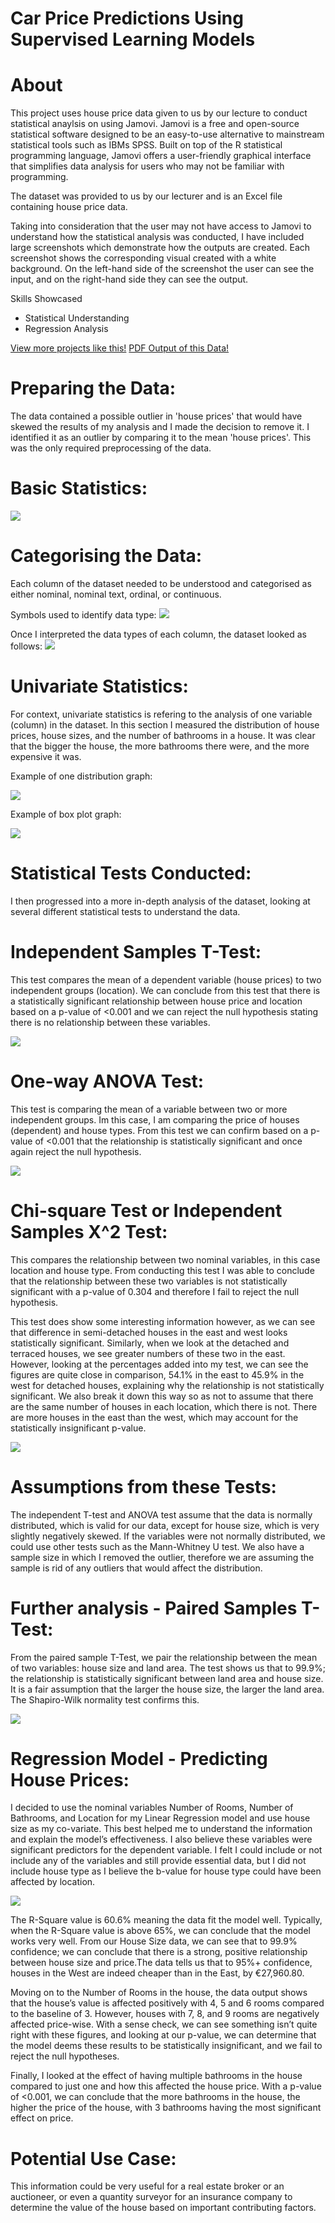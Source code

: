 # Car Price Predictions Using Supervised Learning Models

# About

This project uses house price data given to us by our lecture to conduct statistical anaylsis on using Jamovi. Jamovi is a free and open-source statistical software designed to be an easy-to-use alternative to mainstream statistical tools such as IBMs SPSS. Built on top of the R statistical programming language, Jamovi offers a user-friendly graphical interface that simplifies data analysis for users who may not be familiar with programming.

The dataset was provided to us by our lecturer and is an Excel file containing house price data.

Taking into consideration that the user may not have access to Jamovi to understand how the statistical analysis was conducted, I have included large screenshots which demonstrate how the outputs are created. Each screenshot shows the corresponding visual created with a white background. On the left-hand side of the screenshot the user can see the input, and on the right-hand side they can see the output.

Skills Showcased

-   Statistical Understanding
-   Regression Analysis

[View more projects like this!](https://jeff-bow.github.io/)
[PDF Output of this Data!](https://jeff-bow.github.io/)

# Preparing the Data:

The data contained a possible outlier in 'house prices' that would have skewed the results of my analysis and I made the decision to remove it. I identified it as an outlier by comparing it to the mean 'house prices'. This was the only required preprocessing of the data.

# Basic Statistics: 

![](images/descriptives.png)

# Categorising the Data:

Each column of the dataset needed to be understood and categorised as either nominal, nominal text, ordinal, or continuous.

Symbols used to identify data type:
![](images/data_types.png)

Once I interpreted the data types of each column, the dataset looked as follows:
![](images/data_sample.png)

# Univariate Statistics:

For context, univariate statistics is refering to the analysis of one variable (column) in the dataset. In this section I measured the distribution of house prices, house sizes, and the number of bathrooms in a house. It was clear that the bigger the house, the more bathrooms there were, and the more expensive it was.

Example of one distribution graph:

![](images/house_size_distribution.png)

Example of box plot graph:

![](images/house_size_rooms_boxplot.png)

# Statistical Tests Conducted:

I then progressed into a more in-depth analysis of the dataset, looking at several different statistical tests to understand the data.

# Independent Samples T-Test:

This test compares the mean of a dependent variable (house prices) to two independent groups (location). We can conclude from this test that there is a statistically significant relationship between house price and location based on a p-value of <0.001 and we can reject the null hypothesis stating there is no relationship between these variables. 

![](images/independent_samples_t_test.png)

# One-way ANOVA Test:

This test is comparing the mean of a variable between two or more independent groups. Im this case, I am comparing the price of houses (dependent) and house types. From this test we can confirm based on a p-value of <0.001 that the relationship is statistically significant and once again reject the null hypothesis. 

![](images/one_way_anova.png)

# Chi-square Test or Independent Samples X^2 Test:

This compares the relationship between two nominal variables, in this case location and house type. From conducting this test I was able to conclude that the relationship between these two variables is not statistically significant with a p-value of 0.304 and therefore I fail to reject the null hypothesis. 

This test does show some interesting information however, as we can see that difference in semi-detached houses in the east and west looks statistically significant. Similarly, when we look at the detached and terraced houses, we see greater numbers of these two in the east. However, looking at the percentages added into my test, we can see the figures are quite close in comparison, 54.1% in the east to 45.9% in the west for detached houses, explaining why the relationship is not statistically significant. We also break it down this way so as not to assume that there are the same number of houses in each location, which there is not. There are more houses in the east than the west, which may account for the statistically insignificant p-value.

![](images/contingency_tables.png)

# Assumptions from these Tests:

The independent T-test and ANOVA test assume that the data is normally distributed, which is valid for our data, except for house size, which is very slightly negatively skewed. If the variables were not normally distributed, we could use other tests such as the Mann-Whitney U test. We also have a sample size in which I removed the outlier, therefore we are assuming the sample is rid of any outliers that would affect the distribution. 


# Further analysis - Paired Samples T-Test:

From the paired sample T-Test, we pair the relationship between the mean of two variables: house size and land area. The test shows us that to 99.9%; the relationship is statistically significant between land area and house size. It is a fair assumption that the larger the house size, the larger the land area. The Shapiro-Wilk normality test confirms this. 

![](images/paired_samples_t_test.png)

# Regression Model - Predicting House Prices:

I decided to use the nominal variables Number of Rooms, Number of Bathrooms, and Location for my Linear Regression model and use house size as my co-variate. This best helped me to understand the information and explain the model’s effectiveness. I also believe these variables were significant predictors for the dependent variable. I felt I could include or not include any of the variables and still provide essential data, but I did not include house type as I believe the b-value for house type could have been affected by location. 

![](images/linear_regression.png)

The R-Square value is 60.6% meaning the data fit the model well. Typically, when the R-Square value is above 65%, we can conclude that the model works very well. From our House Size data, we can see that to 99.9% confidence; we can conclude that there is a strong, positive relationship between house size and price.The data tells us that to 95%+ confidence, houses in the West are indeed cheaper than in the East, by €27,960.80.

Moving on to the Number of Rooms in the house, the data output shows that the house’s value is affected positively with 4, 5 and 6 rooms compared to the baseline of 3. However, houses with 7, 8, and 9 rooms are negatively affected price-wise. With a sense check, we can see something isn’t quite right with these figures, and looking at our p-value, we can determine that the model deems these results to be statistically insignificant, and we fail to reject the null hypotheses. 

Finally, I looked at the effect of having multiple bathrooms in the house compared to just one and how this affected the house price. With a p-value of <0.001, we can conclude that the more bathrooms in the house, the higher the price of the house, with 3 bathrooms having the most significant effect on price. 

# Potential Use Case:

This information could be very useful for a real estate broker or an auctioneer, or even a quantity surveyor for an insurance company to determine the value of the house based on important contributing factors. 
